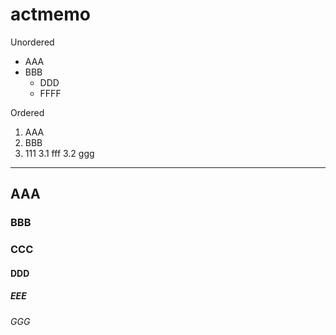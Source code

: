 # actmemo

Unordered
* AAA
* BBB
  * DDD
  * FFFF

Ordered
1. AAA
2. BBB
3. 111 
  3.1 fff
  3.2 ggg

___


## AAA
### BBB
### CCC
#### DDD
##### EEE
###### GGG

